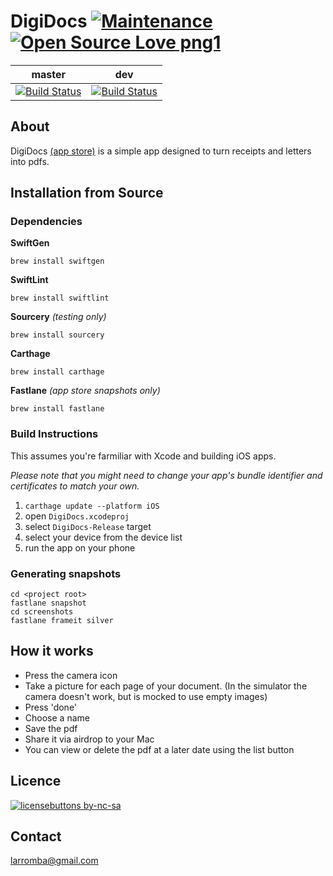 # DigiDocs [![Maintenance](https://img.shields.io/badge/Maintained%3F-yes-green.svg)](https://GitHub.com/Naereen/StrapDown.js/graphs/commit-activity) [![Open Source Love png1](https://badges.frapsoft.com/os/v1/open-source.png?v=103)](https://github.com/ellerbrock/open-source-badges/)

| master  | dev |
| ------------- | ------------- |
| [![Build Status](https://travis-ci.com/larromba/DigiDocs.svg?branch=master)](https://travis-ci.com/larromba/DigiDocs) | [![Build Status](https://travis-ci.com/larromba/DigiDocs.svg?branch=develop)](https://travis-ci.com/larromba/DigiDocs) |

## About
DigiDocs [(app store)](https://itunes.apple.com/app/id1189349369) is a simple app designed to turn receipts and letters into pdfs.

## Installation from Source

### Dependencies
**SwiftGen**

`brew install swiftgen`

**SwiftLint**

`brew install swiftlint`

**Sourcery** *(testing only)*

`brew install sourcery`

**Carthage** 

`brew install carthage`

**Fastlane** *(app store snapshots only)*

`brew install fastlane`

### Build Instructions
This assumes you're farmiliar with Xcode and building iOS apps.

*Please note that you might need to change your app's bundle identifier and certificates to match your own.*

1. `carthage update --platform iOS`
2. open `DigiDocs.xcodeproj`
3. select `DigiDocs-Release` target
4. select your device from the device list
5. run the app on your phone

### Generating snapshots
```
cd <project root>
fastlane snapshot
cd screenshots
fastlane frameit silver
```

## How it works
* Press the camera icon
* Take a picture for each page of your document. (In the simulator the camera doesn't work, but is mocked to use empty images)
* Press 'done'
* Choose a name
* Save the pdf
* Share it via airdrop to your Mac
* You can view or delete the pdf at a later date using the list button

## Licence
[![licensebuttons by-nc-sa](https://licensebuttons.net/l/by-nc-sa/3.0/88x31.png)](https://creativecommons.org/licenses/by-nc-sa/4.0) 

## Contact
larromba@gmail.com
